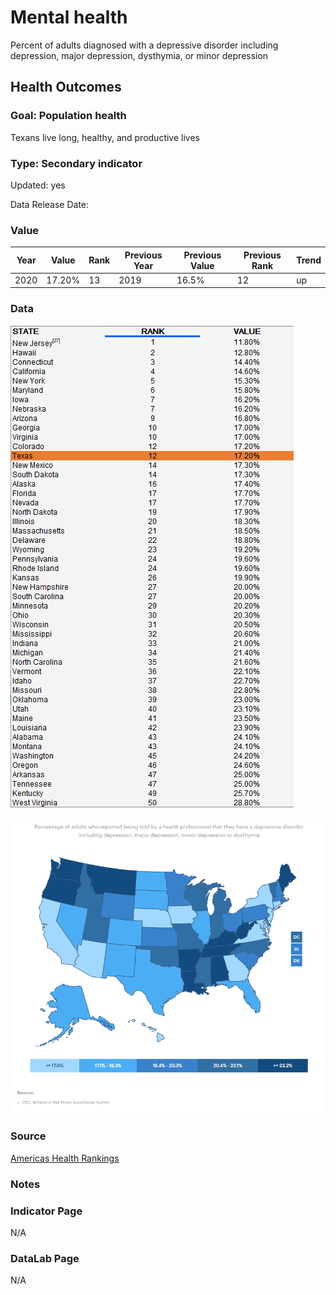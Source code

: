 # Mental health

Percent of adults diagnosed with a depressive disorder including depression, major depression, dysthymia, or minor depression

## Health Outcomes

### Goal: Population health

Texans live long, healthy, and productive lives

### Type: Secondary indicator

Updated: yes

Data Release Date: 


### Value

| Year |  Value      | Rank        | Previous Year | Previous Value | Previous Rank | Trend | 
| ----------- | ----------- | ----------- | ----------- | ----------- | ----------- | -----------|
|     2020    | 17.20%       |    13      |     2019    |    16.5%    | 12         |  up       | 

### Data

![data](./data_depression.PNG)

![map](./map_depression.PNG)

### Source

[Americas Health Rankings](https://www.americashealthrankings.org/explore/annual)

### Notes

### Indicator Page

N/A

### DataLab Page

N/A